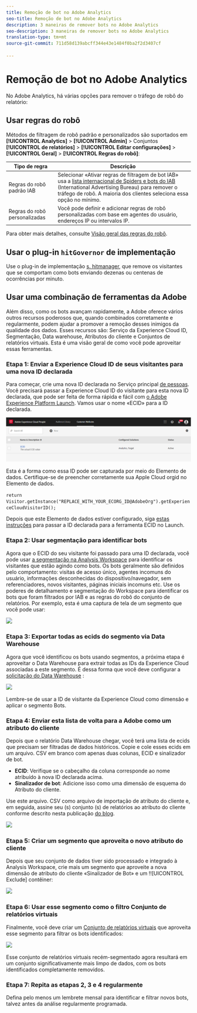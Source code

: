 ```yaml
---
title: Remoção de bot no Adobe Analytics
seo-title: Remoção de bot no Adobe Analytics
description: 3 maneiras de remover bots no Adobe Analytics
seo-description: 3 maneiras de remover bots no Adobe Analytics
translation-type: tm+mt
source-git-commit: 711d58d139abcff344e43e1484f0ba2f2d3407cf

---
```



# Remoção de bot no Adobe Analytics

No Adobe Analytics, há várias opções para remover o tráfego de robô do relatório:

## Usar regras do robô

Métodos de filtragem de robô padrão e personalizados são suportados em **[!UICONTROL Analytics]** &gt; **[!UICONTROL Admin]** &gt; Conjuntos **[!UICONTROL de relatórios]** &gt; **[!UICONTROL Editar configurações]** &gt; **[!UICONTROL Geral]** &gt; **[!UICONTROL Regras do robô]**:

| Tipo de regra | Descrição |
|--- |--- |
| Regras do robô padrão IAB | Selecionar «Ativar regras de filtragem de bot IAB» usa a [lista internacional de Spiders e bots do IAB](https://www.iab.com/) (International Advertising Bureau) para remover o tráfego de robô. A maioria dos clientes seleciona essa opção no mínimo. |
| Regras do robô personalizadas | Você pode definir e adicionar regras de robô personalizadas com base em agentes do usuário, endereços IP ou intervalos IP. |

Para obter mais detalhes, consulte [Visão geral das regras do robô](/help/admin/admin/bot-removal/bot-rules.md).

## Usar o plug-in `hitGovernor` de implementação

Use o plug-in de implementação [s. hitmanager](https://docs.adobe.com/content/help/en/analytics/implementation/javascript-implementation/plugins/hitgovernor.html), que remove os visitantes que se comportam como bots enviando dezenas ou centenas de ocorrências por minuto.

## Usar uma combinação de ferramentas da Adobe

Além disso, como os bots avançam rapidamente, a Adobe oferece vários outros recursos poderosos que, quando combinados corretamente e regularmente, podem ajudar a promover a remoção desses inimigos da qualidade dos dados. Esses recursos são: Serviço da Experience Cloud ID, Segmentação, Data warehouse, Atributos do cliente e Conjuntos de relatórios virtuais. Esta é uma visão geral de como você pode aproveitar essas ferramentas.

### Etapa 1: Enviar a Experience Cloud ID de seus visitantes para uma nova ID declarada

Para começar, crie uma nova ID declarada no Serviço principal [de pessoas](https://docs.adobe.com/content/help/en/core-services/interface/audiences/audience-library.html). Você precisará passar a Experience Cloud ID do visitante para esta nova ID declarada, que pode ser feita de forma rápida e fácil com [o Adobe Experience Platform Launch](https://docs.adobe.com/content/help/en/launch/using/implement/solutions/idservice-save.html). Vamos usar o nome «ECID» para a ID declarada.

![](assets/bot-cust-attr-setup.png)

Esta é a forma como essa ID pode ser capturada por meio do Elemento de dados. Certifique-se de preencher corretamente sua Apple Cloud orgid no Elemento de dados.

```return Visitor.getInstance("REPLACE_WITH_YOUR_ECORG_ID@AdobeOrg").getExperienceCloudVisitorID();```

Depois que este Elemento de dados estiver configurado, siga [estas instruções](https://docs.adobe.com/content/help/en/launch/using/implement/solutions/idservice-save.html) para passar a ID declarada para a ferramenta ECID no Launch.

### Etapa 2: Usar segmentação para identificar bots

Agora que o ECID do seu visitante foi passado para uma ID declarada, você pode usar [a segmentação na Analysis Workspace](https://docs.adobe.com/content/help/en/analytics/analyze/analysis-workspace/components/t-freeform-project-segment.html) para identificar os visitantes que estão agindo como bots. Os bots geralmente são definidos pelo comportamento: visitas de acesso único, agentes incomuns do usuário, informações desconhecidas do dispositivo/navegador, sem referenciadores, novos visitantes, páginas iniciais incomuns etc. Use os poderes de detalhamento e segmentação do Workspace para identificar os bots que foram filtrados por IAB e as regras do robô do conjunto de relatórios. Por exemplo, esta é uma captura de tela de um segmento que você pode usar:

![](assets/bot-filter-seg1.png)

### Etapa 3: Exportar todas as ecids do segmento via Data Warehouse

Agora que você identificou os bots usando segmentos, a próxima etapa é aproveitar o Data Warehouse para extrair todas as IDs da Experience Cloud associadas a este segmento. É dessa forma que você deve configurar a [solicitação do Data Warehouse](https://docs.adobe.com/content/help/en/analytics/export/data-warehouse/data-warehouse.html) :

![](assets/bot-dwh-3.png)

Lembre-se de usar a ID de visitante da Experience Cloud como dimensão e aplicar o segmento Bots.

### Etapa 4: Enviar esta lista de volta para a Adobe como um atributo do cliente

Depois que o relatório Data Warehouse chegar, você terá uma lista de ecids que precisam ser filtradas de dados históricos. Copie e cole esses ecids em um arquivo. CSV em branco com apenas duas colunas, ECID e sinalizador de bot.

* **ECID**: Verifique se o cabeçalho da coluna corresponde ao nome atribuído à nova ID declarada acima.
* **Sinalizador de bot**: Adicione isso como uma dimensão de esquema do Atributo do cliente.

Use este arquivo. CSV como arquivo de importação de atributo do cliente e, em seguida, assine seu (s) conjunto (s) de relatórios ao atributo do cliente conforme descrito nesta publicação [do blog](https://theblog.adobe.com/link-digital-behavior-customers).

![](assets/bot-csv-4.png)

### Etapa 5: Criar um segmento que aproveita o novo atributo do cliente

Depois que seu conjunto de dados tiver sido processado e integrado à Analysis Workspace, crie mais um segmento que aproveite a nova dimensão de atributo do cliente «Sinalizador de Bot» e um !![UICONTROL Exclude] contêiner:

![](assets/bot-filter-seg2.png)

### Etapa 6: Usar esse segmento como o filtro Conjunto de relatórios virtuais

Finalmente, você deve criar um [Conjunto de relatórios virtuais](/help/components/vrs/vrs-about.md) que aproveita esse segmento para filtrar os bots identificados:

![](assets/bot-vrs.png)

Esse conjunto de relatórios virtuais recém-segmentado agora resultará em um conjunto significativamente mais limpo de dados, com os bots identificados completamente removidos.

### Etapa 7: Repita as etapas 2, 3 e 4 regularmente

Defina pelo menos um lembrete mensal para identificar e filtrar novos bots, talvez antes da análise regularmente programada.

